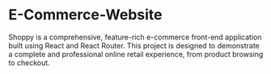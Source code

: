 # E-Commerce-Website
Shoppy is a comprehensive, feature-rich e-commerce front-end application built using React and React Router. This project is designed to demonstrate a complete and professional online retail experience, from product browsing to checkout.
